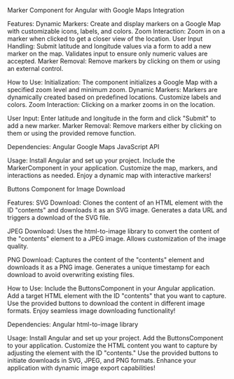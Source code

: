 

Marker Component for Angular with Google Maps Integration

Features:
Dynamic Markers: Create and display markers on a Google Map with customizable icons, labels, and colors.
Zoom Interaction: Zoom in on a marker when clicked to get a closer view of the location.
User Input Handling: Submit latitude and longitude values via a form to add a new marker on the map. Validates input to ensure only numeric values are accepted.
Marker Removal: Remove markers by clicking on them or using an external control.

How to Use:
Initialization:
The component initializes a Google Map with a specified zoom level and minimum zoom.
Dynamic Markers:
Markers are dynamically created based on predefined locations. Customize labels and colors.
Zoom Interaction:
Clicking on a marker zooms in on the location.

User Input:
Enter latitude and longitude in the form and click "Submit" to add a new marker.
Marker Removal:
Remove markers either by clicking on them or using the provided remove function.

Dependencies:
Angular
Google Maps JavaScript API

Usage:
Install Angular and set up your project.
Include the MarkerComponent in your application.
Customize the map, markers, and interactions as needed.
Enjoy a dynamic map with interactive markers!





Buttons Component for Image Download

Features:
SVG Download:
Clones the content of an HTML element with the ID "contents" and downloads it as an SVG image.
Generates a data URL and triggers a download of the SVG file.

JPEG Download:
Uses the html-to-image library to convert the content of the "contents" element to a JPEG image.
Allows customization of the image quality.

PNG Download:
Captures the content of the "contents" element and downloads it as a PNG image.
Generates a unique timestamp for each download to avoid overwriting existing files.

How to Use:
Include the ButtonsComponent in your Angular application.
Add a target HTML element with the ID "contents" that you want to capture.
Use the provided buttons to download the content in different image formats.
Enjoy seamless image downloading functionality!

Dependencies:
Angular
html-to-image library

Usage:
Install Angular and set up your project.
Add the ButtonsComponent to your application.
Customize the HTML content you want to capture by adjusting the element with the ID "contents."
Use the provided buttons to initiate downloads in SVG, JPEG, and PNG formats.
Enhance your application with dynamic image export capabilities!
